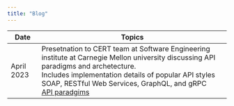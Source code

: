 ```yaml
---
title: "Blog"
---
```

<!-- style="width:120px" -->
|<div> Date </div> | Topics |
| ------    | ------   |
|  April 2023  | Presetnation to CERT team at Software Engineering institute at Carnegie Mellon university discussing API paradigms and archetecture. <br> Includes implementation details of popular API styles SOAP, RESTful Web Services, GraphQL, and gRPC <br> [API paradgims](/files/APIs.pdf)|

